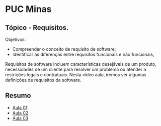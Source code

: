 # PUC Minas

## Tópico - Requisitos. 

Objetivos:
  - Compreender o conceito de requisito de software;
  - Identificar as diferenças entre requisitos funcionais e não funcionais;

Requisitos de software incluem características desejáveis de um produto, necessidades de um cliente para resolver um problema ou atender a restrições legais e contratuais. Nesta vídeo aula, iremos ver algumas definições de requisitos de software.

## Resumo
  - [Aula 01](./aula-01/readme.md)
  - [Aula 02](./aula-02/readme.md)
  - [Aula 03](./aula-03/readme.md)